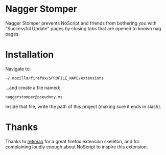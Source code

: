 Nagger Stomper
============
Nagger Stomper prevents NoScript and friends from bothering you with "Successful Update" pages by closing tabs that are opened to known nag pages.

Installation
============
Navigate to:

    ~/.mozilla/firefox/$PROFILE_NAME/extensions

...and create a file named:

    naggerstomper@pseudony.ms

Inside that file, write the path of this project (making sure it ends in slash).

Thanks
======
Thanks to [retiman](http://github.com/retiman) for a great firefox extension skeleton, and for complaining loudly enough about NoScript to inspire this extension.
